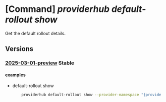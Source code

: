 # [Command] _providerhub default-rollout show_

Get the default rollout details.

## Versions

### [2025-03-01-preview](/Resources/mgmt-plane/L3N1YnNjcmlwdGlvbnMve30vcHJvdmlkZXJzL21pY3Jvc29mdC5wcm92aWRlcmh1Yi9wcm92aWRlcnJlZ2lzdHJhdGlvbnMve30vZGVmYXVsdHJvbGxvdXRzL3t9/2025-03-01-preview.xml) **Stable**

<!-- mgmt-plane /subscriptions/{}/providers/microsoft.providerhub/providerregistrations/{}/defaultrollouts/{} 2025-03-01-preview -->

#### examples

- default-rollout show
    ```bash
        providerhub default-rollout show --provider-namespace "{providerNamespace}" --rollout-name "{defaultRolloutName}"
    ```